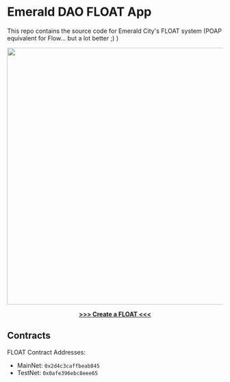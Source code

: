 # Emerald DAO FLOAT App
This repo contains the source code for Emerald City's FLOAT system (POAP equivalent for Flow... but a lot better ;) )
<p align="center"><a href="https://floats.city/"><img src="https://floats.city/floatlogowebpage.png" width="600px" height="auto" /></a></p>

<p align="center"><strong><a href="https://floats.city/create">>>> Create a FLOAT <<<</a></strong></p>

## Contracts

FLOAT Contract Addresses: 
- MainNet: `0x2d4c3caffbeab845`
- TestNet: `0x0afe396ebc8eee65`



